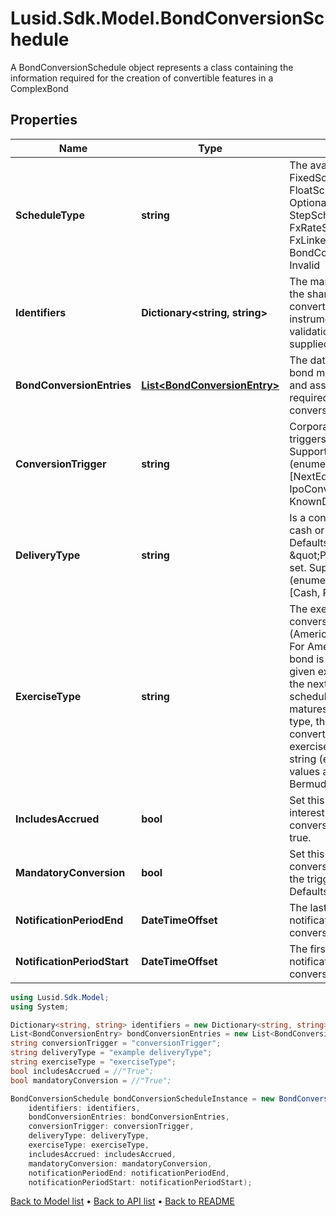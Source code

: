 # Lusid.Sdk.Model.BondConversionSchedule
A BondConversionSchedule object represents a class containing the  information required for the creation of convertible features in a ComplexBond

## Properties

Name | Type | Description | Notes
------------ | ------------- | ------------- | -------------
**ScheduleType** | **string** | The available values are: FixedSchedule, FloatSchedule, OptionalitySchedule, StepSchedule, Exercise, FxRateSchedule, FxLinkedNotionalSchedule, BondConversionSchedule, Invalid | 
**Identifiers** | **Dictionary&lt;string, string&gt;** | The market identifier(s) of the share that the bond converts to. The instrument  will not fail validation if no identifier is supplied. | [optional] 
**BondConversionEntries** | [**List&lt;BondConversionEntry&gt;**](BondConversionEntry.md) | The dates at which the bond may be converted and associated information required about the conversion. | [optional] 
**ConversionTrigger** | **string** | Corporate event that triggers a conversion    Supported string (enumeration) values are: [NextEquityFinancing, IpoConversion, KnownDates, SoftCall]. | 
**DeliveryType** | **string** | Is a conversion made into cash or into shares?  Defaults to \&quot;Physical\&quot; if not set.    Supported string (enumeration) values are: [Cash, Physical]. | [optional] 
**ExerciseType** | **string** | The exercise type of the conversion schedule (American or European).  For American type, the bond is convertible from a given exercise date until the next date in the schedule, or until it matures.  For European type, the bond is only convertible on the given exercise date.    Supported string (enumeration) values are: [European, Bermudan, American]. | 
**IncludesAccrued** | **bool** | Set this to true if a accrued interest is included in the conversion. Defaults to true. | [optional] 
**MandatoryConversion** | **bool** | Set this to true if a conversion is mandatory if the trigger occurs. Defaults to false. | [optional] 
**NotificationPeriodEnd** | **DateTimeOffset** | The last day in the notification period for the conversion of the bond | [optional] 
**NotificationPeriodStart** | **DateTimeOffset** | The first day in the notification period for the conversion of the bond | [optional] 

```csharp
using Lusid.Sdk.Model;
using System;

Dictionary<string, string> identifiers = new Dictionary<string, string>();
List<BondConversionEntry> bondConversionEntries = new List<BondConversionEntry>();
string conversionTrigger = "conversionTrigger";
string deliveryType = "example deliveryType";
string exerciseType = "exerciseType";
bool includesAccrued = //"True";
bool mandatoryConversion = //"True";

BondConversionSchedule bondConversionScheduleInstance = new BondConversionSchedule(
    identifiers: identifiers,
    bondConversionEntries: bondConversionEntries,
    conversionTrigger: conversionTrigger,
    deliveryType: deliveryType,
    exerciseType: exerciseType,
    includesAccrued: includesAccrued,
    mandatoryConversion: mandatoryConversion,
    notificationPeriodEnd: notificationPeriodEnd,
    notificationPeriodStart: notificationPeriodStart);
```

[Back to Model list](../README.md#documentation-for-models) &#8226; [Back to API list](../README.md#documentation-for-api-endpoints) &#8226; [Back to README](../README.md)
